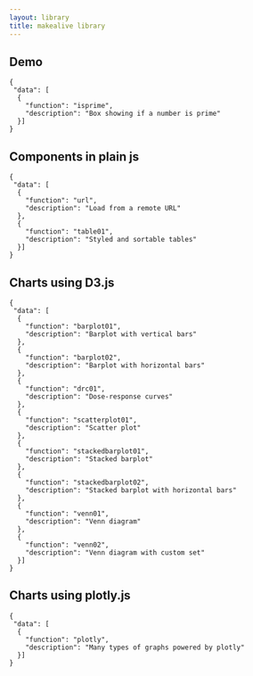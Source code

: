 ```yaml
---
layout: library
title: makealive library
---
```


<h2>Demo</h2>
<pre><code class="makealive exthumbnail">{
 "data": [
  {
    "function": "isprime",
    "description": "Box showing if a number is prime"
  }]
}</code></pre>


<h2>Components in plain js</h2>
<pre><code class="makealive exthumbnail">{
 "data": [
  {
    "function": "url",
    "description": "Load from a remote URL"
  },
  {
    "function": "table01",
    "description": "Styled and sortable tables"
  }]
}</code></pre>



<h2>Charts using D3.js</h2>
<pre><code class="makealive exthumbnail">{
 "data": [
  {
    "function": "barplot01",
    "description": "Barplot with vertical bars"
  },
  {
    "function": "barplot02",
    "description": "Barplot with horizontal bars"
  },
  {
    "function": "drc01",
    "description": "Dose-response curves"
  },
  {
    "function": "scatterplot01",
    "description": "Scatter plot"
  },
  {
    "function": "stackedbarplot01",
    "description": "Stacked barplot"
  }, 
  {
    "function": "stackedbarplot02",
    "description": "Stacked barplot with horizontal bars"
  }, 
  {
    "function": "venn01",
    "description": "Venn diagram"
  },
  {
    "function": "venn02",
    "description": "Venn diagram with custom set"
  }]
}</code></pre>



<h2>Charts using plotly.js</h2>
<pre><code class="makealive exthumbnail">{
 "data": [
  {
    "function": "plotly",
    "description": "Many types of graphs powered by plotly"
  }]
}</code></pre>
